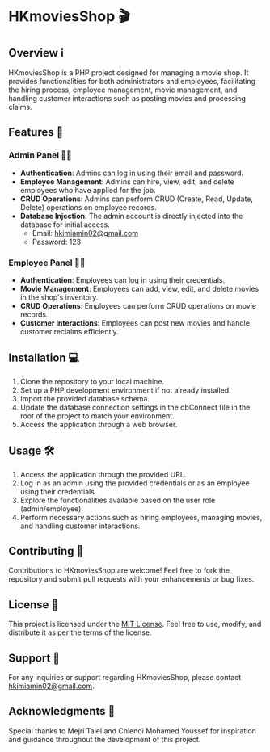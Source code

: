 # HKmoviesShop 🎬

## Overview ℹ️

HKmoviesShop is a PHP project designed for managing a movie shop. It provides functionalities for both administrators and employees, facilitating the hiring process, employee management, movie management, and handling customer interactions such as posting movies and processing claims.

## Features 🚀

### Admin Panel 👨‍💼

- **Authentication**: Admins can log in using their email and password.
- **Employee Management**: Admins can hire, view, edit, and delete employees who have applied for the job.
- **CRUD Operations**: Admins can perform CRUD (Create, Read, Update, Delete) operations on employee records.
- **Database Injection**: The admin account is directly injected into the database for initial access.
  - Email: hkimiamin02@gmail.com
  - Password: 123

### Employee Panel 👩‍💼

- **Authentication**: Employees can log in using their credentials.
- **Movie Management**: Employees can add, view, edit, and delete movies in the shop's inventory.
- **CRUD Operations**: Employees can perform CRUD operations on movie records.
- **Customer Interactions**: Employees can post new movies and handle customer reclaims efficiently.

## Installation 💻

1. Clone the repository to your local machine.
2. Set up a PHP development environment if not already installed.
3. Import the provided database schema.
4. Update the database connection settings in the dbConnect file in the root of the project to match your environment.
5. Access the application through a web browser.

## Usage 🛠️

1. Access the application through the provided URL.
2. Log in as an admin using the provided credentials or as an employee using their credentials.
3. Explore the functionalities available based on the user role (admin/employee).
4. Perform necessary actions such as hiring employees, managing movies, and handling customer interactions.

## Contributing 🤝

Contributions to HKmoviesShop are welcome! Feel free to fork the repository and submit pull requests with your enhancements or bug fixes.

## License 📝

This project is licensed under the [MIT License](LICENSE). Feel free to use, modify, and distribute it as per the terms of the license.

## Support 📧

For any inquiries or support regarding HKmoviesShop, please contact [hkimiamin02@gmail.com](mailto:hkimiamin02@gmail.com).

## Acknowledgments 🙏

Special thanks to Mejri Talel and Chlendi Mohamed Youssef for inspiration and guidance throughout the development of this project.
